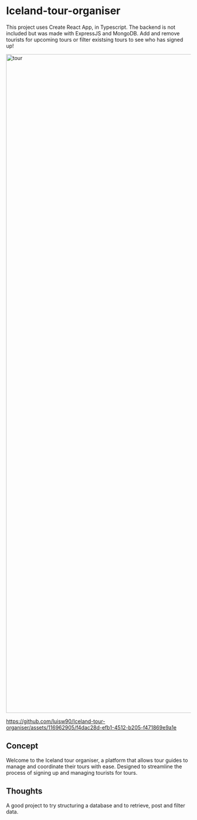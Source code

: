 # Iceland-tour-organiser

This project uses Create React App, in Typescript. The backend is not included but was made with ExpressJS and MongoDB.
Add and remove tourists for upcoming tours or filter existsing tours to see who has signed up!


<img width="1792" alt="tour" src="https://user-images.githubusercontent.com/116962905/226277375-d7075b4c-6d22-4bf2-a853-2b19cff20984.png">


https://github.com/luisw90/Iceland-tour-organiser/assets/116962905/f4dac28d-efb1-4512-b205-f471869e9a1e



## Concept

Welcome to the Iceland tour organiser, a platform that allows tour guides to manage and coordinate their tours with ease. Designed to streamline the process of signing up and managing tourists for tours.

## Thoughts

A good project to try structuring a database and to retrieve, post and filter data.
